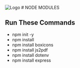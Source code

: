 ![Logo](https://img.icons8.com/?size=100&id=54087&format=png&color=000000) # NODE MODULES

## Run These Commands

- npm init -y
- npm install 
- npm install boxicons
- npm install js2pdf
- npm install dotenv
- npm install express
